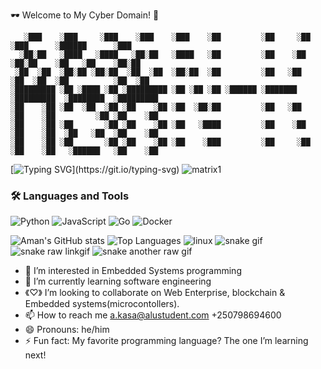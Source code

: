 🕶️ Welcome to My Cyber Domain! 👾
```
   ░███    ░███     ░███    ░███    ░███    ░██         ░██     ░██    ░███      ░██████      ░███    
  ░██░██   ░████   ░████   ░██░██   ░████   ░██         ░██    ░██    ░██░██    ░██   ░██    ░██░██   
 ░██  ░██  ░██░██ ░██░██  ░██  ░██  ░██░██  ░██         ░██   ░██    ░██  ░██  ░██          ░██  ░██  
░█████████ ░██ ░████ ░██ ░█████████ ░██ ░██ ░██ ░██████ ░███████    ░█████████  ░████████  ░█████████ 
░██    ░██ ░██  ░██  ░██ ░██    ░██ ░██  ░██░██         ░██   ░██   ░██    ░██         ░██ ░██    ░██ 
░██    ░██ ░██       ░██ ░██    ░██ ░██   ░████         ░██    ░██  ░██    ░██  ░██   ░██  ░██    ░██ 
░██    ░██ ░██       ░██ ░██    ░██ ░██    ░███         ░██     ░██ ░██    ░██   ░██████   ░██    ░██ 
```
[![Typing SVG](https://readme-typing-svg.demolab.com?font=Fira+Code&weight=200&pause=1000&color=077D37&width=435&lines=%3E%3EWelcome+To+My+Gihub+Profile+!;%3E%3Euser%40+ema-kasa;%3E%3E+Passionate+Software+engineer+;%3E%3E%3E+Hello%2C+World.+I+am+Aman+Kasa.)](https://git.io/typing-svg)
![matrix1](https://gifdb.com/images/high/hackers-matrix-coding-4gtz6lwrja1y76g1.webp)

### 🛠️ Languages and Tools

![Python](https://img.shields.io/badge/-Python-05122A?style=flat&logo=python)
![JavaScript](https://img.shields.io/badge/-JavaScript-05122A?style=flat&logo=javascript)
![Go](https://img.shields.io/badge/-Go-05122A?style=flat&logo=go)
![Docker](https://img.shields.io/badge/-Docker-05122A?style=flat&logo=docker)

![Aman's GitHub stats](https://github-readme-stats.vercel.app/api?username=Aman-Kasa&show_icons=true&theme=radical)
![Top Languages](https://github-readme-stats.vercel.app/api/top-langs/?username=Aman-Kasa&layout=compact)
![linux](https://media.tenor.com/S61VCO73mOAAAAAi/linux-tux.gif)
![snake gif](https://github.com/Aman-Kasa/Aman-Kasa/blob/output/github-contribution-grid-snake.svg)
![snake raw linkgif](https://raw.githubusercontent.com/Aman-Kasa/Aman-Kasa/output/github-contribution-grid-snake.svg)
![snake another raw gif](https://raw.githubusercontent.com/Aman-Kasa/Aman-Kasa/output/github-contribution-grid-snake.svg)

                                                                                                 
                                                                                                 
                                                                                                 


- 👀 I’m interested in Embedded Systems programming
- 🌱 I’m currently learning software engineering
- 《♡》 I’m looking to collaborate on Web Enterprise, blockchain & Embedded systems(microcontollers).
- 📫 How to reach me a.kasa@alustudent.com  +250798694600
- 😄 Pronouns: he/him
- ⚡ Fun fact: My favorite programming language? The one I’m learning next!

<!---
Aman-Kasa/Aman-Kasa is a ✨ special ✨ repository because its `README.md` (this file) appears on your GitHub profile.
You can click the Preview link to take a look at your changes.
--->
